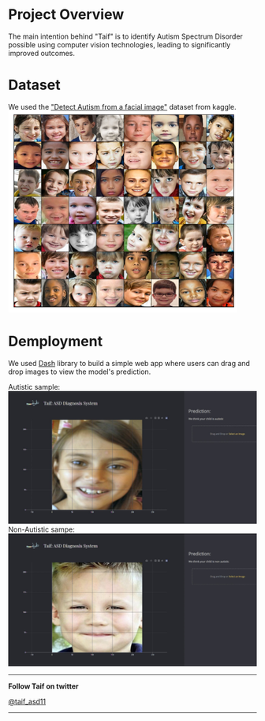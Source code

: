 # Project Overview

The main intention behind "Taif" is to identify Autism Spectrum Disorder possible using computer vision technologies, leading to significantly improved outcomes.

# Dataset
We used the ["Detect Autism from a facial image"](https://www.kaggle.com/gpiosenka/autistic-children-data-set-traintestvalidate) dataset from kaggle.
![dataset sample](./assets/dataset.png)

# Demployment
We used [Dash](https://plotly.com/dash/) library to build a simple web app where users can drag and drop images to view the model's prediction.

Autistic sample:
![Autistic sample](./assets/demo-autistic.jpg)
Non-Autistic sampe:
![Non-Autistic sample](./assets/demo-non-autistic.jpg)

---
**Follow Taif on twitter**

[@taif_asd11](https://twitter.com/taif_asd11)

---
